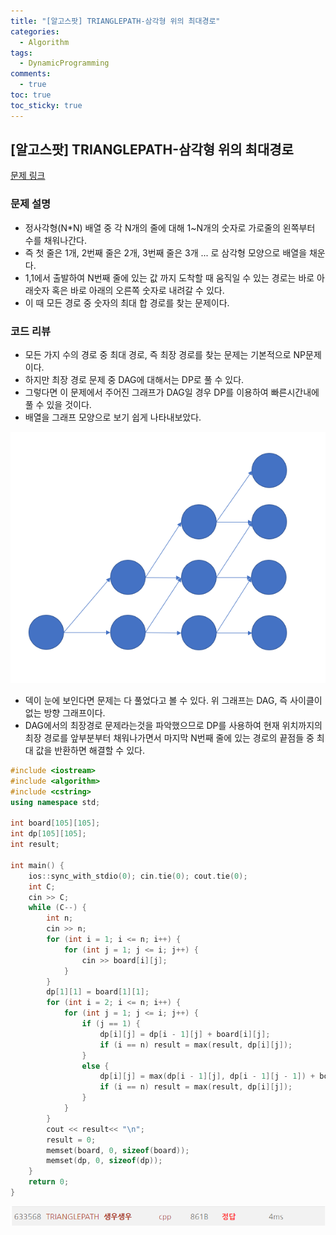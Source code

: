 ```yaml
---
title: "[알고스팟] TRIANGLEPATH-삼각형 위의 최대경로"
categories:
  - Algorithm
tags:
  - DynamicProgramming
comments:
  - true
toc: true
toc_sticky: true
---
```


## [알고스팟] TRIANGLEPATH-삼각형 위의 최대경로


[문제 링크](https://algospot.com/judge/problem/read/TRIANGLEPATH)

### 문제 설명
* 정사각형(N*N) 배열 중 각 N개의 줄에 대해 1~N개의 숫자로 가로줄의 왼쪽부터 수를 채워나간다.
* 즉 첫 줄은 1개, 2번째 줄은 2개, 3번째 줄은 3개 ... 로 삼각형 모양으로 배열을 채운다.
* 1,1에서 출발하여 N번째 줄에 있는 값 까지 도착할 때 움직일 수 있는 경로는 바로 아래숫자 혹은 바로 아래의 오른쪽 숫자로 내려갈 수 있다.
* 이 때 모든 경로 중 숫자의 최대 합 경로를 찾는 문제이다.

### 코드 리뷰
* 모든 가지 수의 경로 중 최대 경로, 즉 최장 경로를 찾는 문제는 기본적으로 NP문제이다.
* 하지만 최장 경로 문제 중 DAG에 대해서는 DP로 풀 수 있다.
* 그렇다면 이 문제에서 주어진 그래프가 DAG일 경우 DP를 이용하여 빠른시간내에 풀 수 있을 것이다.
* 배열을 그래프 모양으로 보기 쉽게 나타내보았다.
  
![](/assets/img/Algorithm/201909171.png)

* 덱이 눈에 보인다면 문제는 다 풀었다고 볼 수 있다. 위 그래프는 DAG, 즉 사이클이 없는 방향 그래프이다.
* DAG에서의 최장경로 문제라는것을 파악했으므로 DP를 사용하여 현재 위치까지의 최장 경로를 앞부분부터 채워나가면서 마지막 N번째 줄에 있는 경로의 끝점들 중 최대 값을 반환하면 해결할 수 있다. 

```cpp
#include <iostream>
#include <algorithm>
#include <cstring>
using namespace std;

int board[105][105];
int dp[105][105];
int result;

int main() {
	ios::sync_with_stdio(0); cin.tie(0); cout.tie(0);
	int C;
	cin >> C;
	while (C--) {
		int n;
		cin >> n;
		for (int i = 1; i <= n; i++) {
			for (int j = 1; j <= i; j++) {
				cin >> board[i][j];
			}
		}
		dp[1][1] = board[1][1];
		for (int i = 2; i <= n; i++) {
			for (int j = 1; j <= i; j++) {
				if (j == 1) {
					dp[i][j] = dp[i - 1][j] + board[i][j];
					if (i == n) result = max(result, dp[i][j]);
				}
				else {
					dp[i][j] = max(dp[i - 1][j], dp[i - 1][j - 1]) + board[i][j];
					if (i == n) result = max(result, dp[i][j]);
				}
			}
		}
		cout << result<< "\n";
		result = 0;
		memset(board, 0, sizeof(board));
		memset(dp, 0, sizeof(dp));
	}
	return 0;
}
```

  ![](/assets/img/Algorithm/201909172.png)